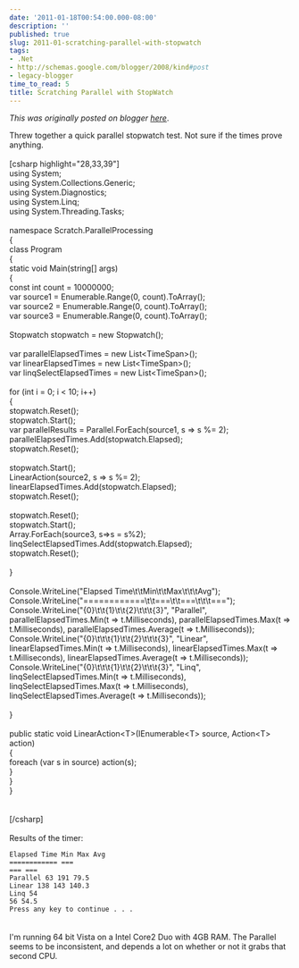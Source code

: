 ```yaml
---
date: '2011-01-18T00:54:00.000-08:00'
description: ''
published: true
slug: 2011-01-scratching-parallel-with-stopwatch
tags:
- .Net
- http://schemas.google.com/blogger/2008/kind#post
- legacy-blogger
time_to_read: 5
title: Scratching Parallel with StopWatch
---
```


*This was originally posted on blogger [here](https://techshorts.blogspot.com/2011/01/scratching-parallel-with-stopwatch.html)*.

Threw together a quick parallel stopwatch test.  Not sure if the times prove anything.<br /><br />[csharp highlight="28,33,39"]<br />using System;<br />using System.Collections.Generic;<br />using System.Diagnostics;<br />using System.Linq;<br />using System.Threading.Tasks;<br /><br />namespace Scratch.ParallelProcessing<br />{<br />    class Program<br />    {<br />        static void Main(string[] args)<br />        {<br />            const int count = 10000000;<br />            var source1 = Enumerable.Range(0, count).ToArray();<br />            var source2 = Enumerable.Range(0, count).ToArray();<br />            var source3 = Enumerable.Range(0, count).ToArray();<br /><br />            Stopwatch stopwatch = new Stopwatch();<br /><br />            var parallelElapsedTimes = new List&lt;TimeSpan&gt;();<br />            var linearElapsedTimes = new List&lt;TimeSpan&gt;();<br />            var linqSelectElapsedTimes = new List&lt;TimeSpan&gt;();<br /><br />            for (int i = 0; i &lt; 10; i++)<br />            {<br />                stopwatch.Reset();<br />                stopwatch.Start();<br />                var parallelResults = Parallel.ForEach(source1, s =&gt; s %= 2);<br />                parallelElapsedTimes.Add(stopwatch.Elapsed);<br />                stopwatch.Reset();<br />                <br />                stopwatch.Start();<br />                LinearAction(source2, s =&gt; s %= 2);<br />                linearElapsedTimes.Add(stopwatch.Elapsed);<br />                stopwatch.Reset();<br /><br />                stopwatch.Reset();<br />                stopwatch.Start();<br />                Array.ForEach(source3, s=&gt;s = s%2);<br />                linqSelectElapsedTimes.Add(stopwatch.Elapsed);<br />                stopwatch.Reset();<br />                <br />            }<br /><br />            Console.WriteLine(&quot;Elapsed Time\t\tMin\t\tMax\t\t\tAvg&quot;);<br />            Console.WriteLine(&quot;============\t\t===\t\t===\t\t\t===&quot;);<br />            Console.WriteLine(&quot;{0}\t\t{1}\t\t{2}\t\t\t{3}&quot;, &quot;Parallel&quot;, parallelElapsedTimes.Min(t =&gt; t.Milliseconds), parallelElapsedTimes.Max(t =&gt; t.Milliseconds), parallelElapsedTimes.Average(t =&gt; t.Milliseconds));<br />            Console.WriteLine(&quot;{0}\t\t\t{1}\t\t{2}\t\t\t{3}&quot;, &quot;Linear&quot;, linearElapsedTimes.Min(t =&gt; t.Milliseconds), linearElapsedTimes.Max(t =&gt; t.Milliseconds), linearElapsedTimes.Average(t =&gt; t.Milliseconds));<br />            Console.WriteLine(&quot;{0}\t\t\t{1}\t\t{2}\t\t\t{3}&quot;, &quot;Linq&quot;, linqSelectElapsedTimes.Min(t =&gt; t.Milliseconds), linqSelectElapsedTimes.Max(t =&gt; t.Milliseconds), linqSelectElapsedTimes.Average(t =&gt; t.Milliseconds));<br /><br />        }<br /><br />        public static void LinearAction&lt;T&gt;(IEnumerable&lt;T&gt; source, Action&lt;T&gt; action)<br />        {<br />            foreach (var s in source) action(s);<br />        }<br />    }<br />}<br /><br /><br />[/csharp]<br /><br />Results of the timer:<br /><code><br />Elapsed Time            Min             Max                     Avg<br />============            ===             ===                     ===<br />Parallel                63              191                     79.5<br />Linear                  138             143                     140.3<br />Linq                    54              56                      54.5<br />Press any key to continue . . .<br /></code><br /><br />I'm running 64 bit Vista on a Intel Core2 Duo with 4GB RAM.  The Parallel seems to be inconsistent, and depends a lot on whether or not it grabs that second CPU.